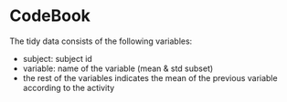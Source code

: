 CodeBook
========
The tidy data consists of the following variables:
- subject: subject id
- variable: name of the variable (mean & std subset)
- the rest of the variables indicates the mean of the previous variable according to the activity